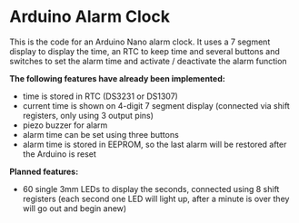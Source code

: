 # Arduino Alarm Clock
This is the code for an Arduino Nano alarm clock. It uses a 7 segment display to display the time, an RTC to keep time and several buttons and switches to set the alarm time and activate / deactivate the alarm function

**The following features have already been implemented:**
* time is stored in RTC (DS3231 or DS1307)
* current time is shown on 4-digit 7 segment display (connected via shift registers, only using 3 output pins)
* piezo buzzer for alarm
* alarm time can be set using three buttons
* alarm time is stored in EEPROM, so the last alarm will be restored after the Arduino is reset

**Planned features:**
* 60 single 3mm LEDs to display the seconds, connected using 8 shift registers (each second one LED will light up, after a minute is over they will go out and begin anew)
